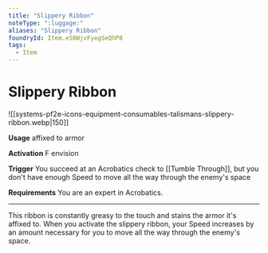 ```yaml
---
title: "Slippery Ribbon"
noteType: ":luggage:"
aliases: "Slippery Ribbon"
foundryId: Item.eS6WjvFyegSeQhP8
tags:
  - Item
---
```


# Slippery Ribbon
![[systems-pf2e-icons-equipment-consumables-talismans-slippery-ribbon.webp|150]]

**Usage** affixed to armor

**Activation** F envision

**Trigger** You succeed at an Acrobatics check to [[Tumble Through]], but you don't have enough Speed to move all the way through the enemy's space

**Requirements** You are an expert in Acrobatics.

* * *

This ribbon is constantly greasy to the touch and stains the armor it's affixed to. When you activate the slippery ribbon, your Speed increases by an amount necessary for you to move all the way through the enemy's space.
